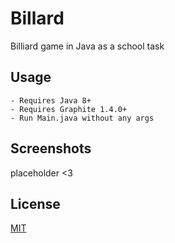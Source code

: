 # Billard

Billiard game in Java as a school task

## Usage

    - Requires Java 8+
    - Requires Graphite 1.4.0+
    - Run Main.java without any args

## Screenshots

 placeholder <3

## License

[MIT](https://choosealicense.com/licenses/mit/)
